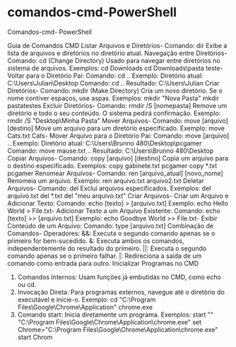 # comandos-cmd-PowerShell
Comandos-cmd- PowerShell

Guia de Comandos CMD
 Listar Arquivos e Diretórios- Comando: dir
 Exibe a lista de arquivos e diretórios no diretório atual.
 Navegação entre Diretórios- Comando: cd (Change Directory)
 Usado para navegar entre diretórios no sistema de arquivos.
 Exemplos:
 cd Downloads
 cd Downloads\pasta teste- Voltar para o Diretório Pai:
 Comando: cd ..
 Exemplo:
 Diretório atual: C:\Users\Julian\Desktop
 Comando: cd ..
 Resultado: C:\Users\Julian
 Criar Diretórios- Comando: mkdir (Make Directory)
 Cria um novo diretório. Se o nome contiver espaços, use aspas.
 Exemplos:
 mkdir "Nova Pasta"
 mkdir pastatestes
Excluir Diretórios- Comando: rmdir /S [nomepasta]
 Remove um diretório e todo o seu conteúdo. O sistema pedirá confirmação.
 Exemplo:
 rmdir /S "Desktop\Minha Pasta"
 Mover Arquivos- Comando: move [arquivo] [destino]
 Move um arquivo para um diretório especificado.
 Exemplo:
 move Cats.txt Cats- Mover Arquivo para o Diretório Pai:
 Comando: move [arquivo] ..
 Exemplo:
 Diretório atual: C:\Users\Brunno 480\Desktop\pcgamer
 Comando: move mause.txt ..
 Resultado: C:\Users\Brunno 480\Desktop\
 Copiar Arquivos- Comando: copy [arquivo] [destino]
 Copia um arquivo para o destino especificado.
 Exemplos:
 copy gabinete.txt pcgamer
 copy *.txt pcgamer
Renomear Arquivos- Comando: ren [arquivo_atual] [novo_nome]
 Renomeia um arquivo.
 Exemplo:
 ren arquivo.txt arquivo2.txt
 Deletar Arquivos- Comando: del
 Exclui arquivos especificados.
 Exemplos:
 del arquivo.txt
 del *.txt
 del "meu arquivo.txt"
 Criar Arquivos- Criar um Arquivo e Adicionar Texto:
 Comando: echo [texto] > [arquivo.txt]
 Exemplo:
 echo Hello World > File.txt- Adicionar Texto a um Arquivo Existente:
 Comando: echo [texto] >> [arquivo.txt]
 Exemplo:
 echo Goodbye World >> File.txt- Exibir Conteúdo de um Arquivo:
Comando: type [arquivo.txt]
 Combinação de Comandos- Operadores:
 &&: Executa o segundo comando apenas se o primeiro for bem-sucedido.
 &: Executa ambos os comandos, independentemente do resultado do primeiro.
 ||: Executa o segundo comando apenas se o primeiro falhar.
 |: Redireciona a saída de um comando como entrada para outro.
 Inicializar Programas no CMD
 1. Comandos Internos:
 Usam funções já embutidas no CMD, como echo ou cd.
 2. Invocação Direta:
 Para programas externos, navegue até o diretório do executável e inicie-o.
 Exemplo:
 cd "C:\Program Files\Google\Chrome\Application"
 chrome.exe
 3. Comando start:
 Inicia diretamente um programa.
 Exemplos:
 start "" "C:\Program Files\Google\Chrome\Application\chrome.exe"
 set Chrome="C:\Program Files\Google\Chrome\Application\chrome.exe"
 start Chrom
